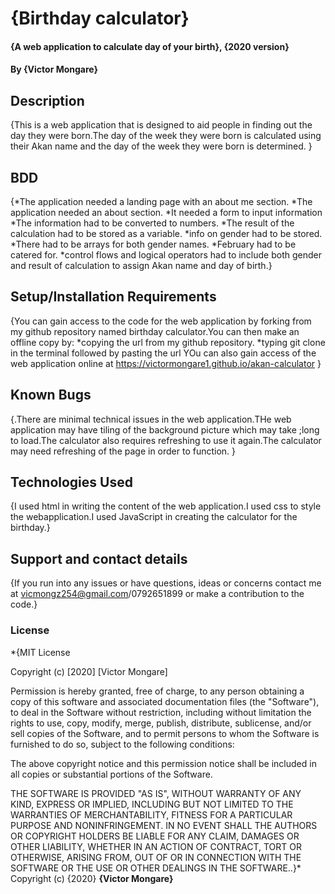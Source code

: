 # {Birthday calculator}
#### {A web application to calculate day of your birth}, {2020 version}
#### By **{Victor Mongare}**
## Description
{This is a web application that is designed to aid people in finding out the day they were born.The day of the week they were born is calculated using their Akan name and the day of the week they were born is determined. }
## BDD
{*The application needed a landing page with an about me section.
 *The application needed an about  section.
 *It needed a form to input information
 *The information had to be converted to numbers.
 *The result of the calculation had to be stored as a variable.
 *info on gender had to be stored.
 *There had to be arrays for both gender names.
 *February had to be catered for.
 *control flows and logical operators had to include both gender and result of calculation to assign Akan name and day of birth.}
## Setup/Installation Requirements
{You can gain access to the code for the web application by forking from my github repository named birthday calculator.You can then make an offline copy by:
    *copying the url from my github repository.
    *typing git clone in the terminal followed by pasting the url
YOu can also gain access of the web application online at https://victormongare1.github.io/akan-calculator }
## Known Bugs
{.There are minimal technical issues in the web application.THe web application may have tiling of the background picture which may take ;long to load.The calculator also requires refreshing to use it again.The calculator may need refreshing of the page in order to function. }
## Technologies Used
{I used html in writing the content of the web application.I used css to style the webapplication.I used JavaScript in creating the calculator for the birthday.}
## Support and contact details
{If you run into any issues or have questions, ideas or concerns  contact me at vicmongz254@gmail.com/0792651899 or make a contribution to the code.}
### License
*{MIT License

Copyright (c) [2020] [Victor Mongare]

Permission is hereby granted, free of charge, to any person obtaining a copy
of this software and associated documentation files (the "Software"), to deal
in the Software without restriction, including without limitation the rights
to use, copy, modify, merge, publish, distribute, sublicense, and/or sell
copies of the Software, and to permit persons to whom the Software is
furnished to do so, subject to the following conditions:

The above copyright notice and this permission notice shall be included in all
copies or substantial portions of the Software.

THE SOFTWARE IS PROVIDED "AS IS", WITHOUT WARRANTY OF ANY KIND, EXPRESS OR
IMPLIED, INCLUDING BUT NOT LIMITED TO THE WARRANTIES OF MERCHANTABILITY,
FITNESS FOR A PARTICULAR PURPOSE AND NONINFRINGEMENT. IN NO EVENT SHALL THE
AUTHORS OR COPYRIGHT HOLDERS BE LIABLE FOR ANY CLAIM, DAMAGES OR OTHER
LIABILITY, WHETHER IN AN ACTION OF CONTRACT, TORT OR OTHERWISE, ARISING FROM,
OUT OF OR IN CONNECTION WITH THE SOFTWARE OR THE USE OR OTHER DEALINGS IN THE
SOFTWARE..}*
Copyright (c) {2020} **{Victor Mongare}**
  